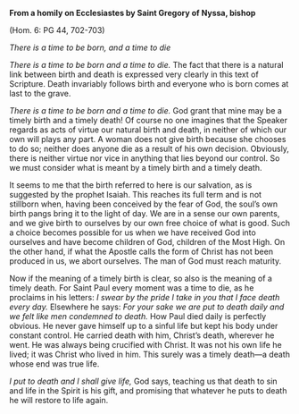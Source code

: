 

**From a homily on Ecclesiastes by Saint Gregory of Nyssa, bishop**

(Hom. 6: PG 44, 702-703)

_There is a time to be born, and a time to die_

_There is a time to be born and a time to die._ The fact that there is a natural link between birth and death is expressed very clearly in this text of Scripture. Death invariably follows birth and everyone who is born comes at last to the grave.

_There is a time to be born and a time to die._ God grant that mine may be a timely birth and a timely death! Of course no one imagines that the Speaker regards as acts of virtue our natural birth and death, in neither of which our own will plays any part. A woman does not give birth because she chooses to do so; neither does anyone die as a result of his own decision. Obviously, there is neither virtue nor vice in anything that lies beyond our control. So we must consider what is meant by a timely birth and a timely death.

It seems to me that the birth referred to here is our salvation, as is suggested by the prophet Isaiah. This reaches its full term and is not stillborn when, having been conceived by the fear of God, the soul’s own birth pangs bring it to the light of day. We are in a sense our own parents, and we give birth to ourselves by our own free choice of what is good. Such a choice becomes possible for us when we have received God into ourselves and have become children of God, children of the Most High. On the other hand, if what the Apostle calls the form of Christ has not been produced in us, we abort ourselves. The man of God must reach maturity.

Now if the meaning of a timely birth is clear, so also is the meaning of a timely death. For Saint Paul every moment was a time to die, as he proclaims in his letters: _I swear by the pride I take in you that I face death every day._ Elsewhere he says: _For your sake we are put to death daily and we felt like men condemned to death._ How Paul died daily is perfectly obvious. He never gave himself up to a sinful life but kept his body under constant control. He carried death with him, Christ’s death, wherever he went. He was always being crucified with Christ. It was not his own life he lived; it was Christ who lived in him. This surely was a timely death—a death whose end was true life.

_I put to death and I shall give life,_ God says, teaching us that death to sin and life in the Spirit is his gift, and promising that whatever he puts to death he will restore to life again.

